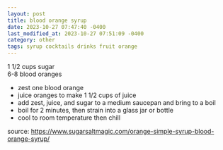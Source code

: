 ```yaml
---
layout: post
title: blood orange syrup
date: 2023-10-27 07:47:40 -0400
last_modified_at: 2023-10-27 07:51:09 -0400
category: other
tags: syrup cocktails drinks fruit orange
---
```


1 1/2 cups sugar  
6-8 blood oranges  
* zest one blood orange
* juice oranges to make 1 1/2 cups of juice
* add zest, juice, and sugar to a medium saucepan and bring to a boil
* boil for 2 minutes, then strain into a glass jar or bottle
* cool to room temperature then chill

source: <https://www.sugarsaltmagic.com/orange-simple-syrup-blood-orange-syrup/>
